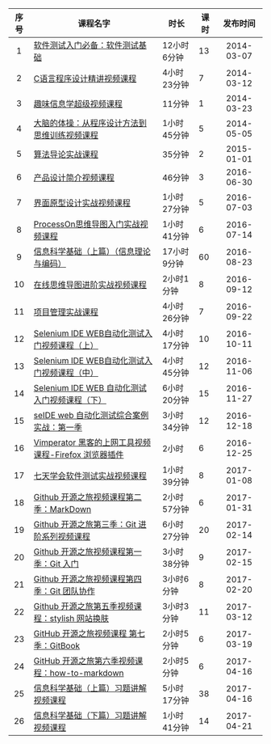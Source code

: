|  序号    |课程名字                                                                        |时长        |课时  |发布时间|
| :---: | -----  | -----  | -----  |:-----:| 
|   1   |[软件测试入门必备：软件测试基础](http://edu.51cto.com/course/course_id-1026.html)|12小时6分钟|13|2014-03-07|
|   2   |[C语言程序设计精讲视频课程](http://edu.51cto.com/course/course_id-1040.html)|4小时23分钟|7|2014-03-12|
|   3   |[趣味信息学超级视频课程](http://edu.51cto.com/course/course_id-1064.html)|11分钟|1| 2014-03-23|
|   4   |[大脑的体操：从程序设计方法到思维训练视频课程](http://edu.51cto.com/course/course_id-1065.html)|1小时45分钟|5|2014-05-05|
|   5   |[算法导论实战课程](http://edu.51cto.com/course/course_id-2789.html)|35分钟|2| 2015-01-01|
|   6   |[产品设计简介视频课程](http://edu.51cto.com/course/course_id-6407.html)|46分钟|3|2016-06-30|
|   7   |[界面原型设计实战视频课程](http://edu.51cto.com/course/course_id-6438.html)|1小时27分钟|5|2016-07-03|
|   8   |[ProcessOn思维导图入门实战视频课程](http://edu.51cto.com/course/course_id-6453.html)|1小时41分钟|6| 2016-07-14|
|   9   |[信息科学基础（上篇）（信息理论与编码）](http://edu.51cto.com/course/course_id-6578.html)|17小时9分钟|60|2016-08-23|
|   10  |[在线思维导图进阶实战视频课程](http://edu.51cto.com/course/course_id-7126.html)|2小时1分钟|8|2016-09-12|
|   11  |[项目管理实战课程](http://edu.51cto.com/course/course_id-1055.html)|4小时26分钟|7|2016-09-22|
|   12  |[Selenium IDE WEB自动化测试入门视频课程（上）](http://edu.51cto.com/course/course_id-7320.html)|4小时17分钟|10|2016-10-11|
|   13  |[Selenium IDE WEB自动化测试入门视频课程（中）](http://edu.51cto.com/course/course_id-7425.html)|4小时45分钟|12|2016-11-06|
|   14  |[Selenium IDE WEB 自动化测试入门视频课程（下）](http://edu.51cto.com/course/course_id-7578.html)|6小时20分钟|15|2016-11-27|
|   15  |[seIDE web 自动化测试综合案例实战：第一季](http://edu.51cto.com/course/course_id-7864.html)|3小时34分钟|12|2016-12-18|
|   16  |[Vimperator 黑客的上网工具视频课程-Firefox 浏览器插件](http://edu.51cto.com/course/course_id-8023.html)|2小时|6|2016-12-25|
|   17  |[七天学会软件测试实战视频课程](http://edu.51cto.com/course/course_id-8176.html)|1小时39分钟|8|2017-01-08|
|   18  |[Github 开源之旅视频课程第二季：MarkDown](http://edu.51cto.com/course/course_id-8043.html)|2小时57分钟|6|2017-01-31|
|   19  |[Github 开源之旅第三季：Git 进阶系列视频课程](http://edu.51cto.com/course/course_id-8177.html)|6小时27分钟|20|2017-02-14|
|   20  |[Github 开源之旅视频课程第一季：Git 入门](http://edu.51cto.com/course/course_id-7845.html)|3小时38分钟|9|2017-02-15|
|   21  |[Github 开源之旅视频课程第四季：Git 团队协作](http://edu.51cto.com/course/course_id-8367.html)|3小时6分钟|8|2017-02-20|
|   22  |[Github 开源之旅第五季视频课程：stylish 网站换肤](http://edu.51cto.com/course/course_id-8510.html)|3小时3分钟|11|2017-03-12|
|   23  |[GitHub 开源之旅视频课程 第七季：GitBook](http://edu.51cto.com/course/course_id-8684.html)|2小时5分钟|6|2017-03-19|
|   24  |[GitHub 开源之旅第六季视频课程：how-to-markdown](http://edu.51cto.com/course/course_id-8513.html)|2小时5分钟|6|2017-04-16|
|   25  |[信息科学基础（上篇）习题讲解视频课程](http://edu.51cto.com/course/course_id-8511.html)|5小时17分钟|38|2017-04-16|
|   26  |[信息科学基础（下篇）习题讲解视频课程](http://edu.51cto.com/course/course_id-8836.html)|1小时41分钟|14| 2017-04-21|